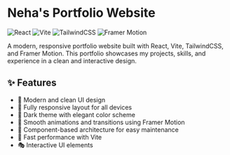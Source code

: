 # Neha's Portfolio Website

![React](https://img.shields.io/badge/React-18.2.0-61DAFB?style=flat&logo=react)
![Vite](https://img.shields.io/badge/Vite-6.3.5-646CFF?style=flat&logo=vite)
![TailwindCSS](https://img.shields.io/badge/TailwindCSS-3.3.0-06B6D4?style=flat&logo=tailwindcss)
![Framer Motion](https://img.shields.io/badge/Framer_Motion-10.12.0-0055FF?style=flat&logo=framer)

A modern, responsive portfolio website built with React, Vite, TailwindCSS, and Framer Motion. This portfolio showcases my projects, skills, and experience in a clean and interactive design.

## ✨ Features

- 🎨 Modern and clean UI design
- 📱 Fully responsive layout for all devices
- 🌙 Dark theme with elegant color scheme
- 🔄 Smooth animations and transitions using Framer Motion
- 🧩 Component-based architecture for easy maintenance
- 🚀 Fast performance with Vite
- 🎭 Interactive UI elements
